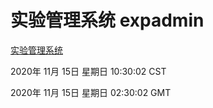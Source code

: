 # 实验管理系统 expadmin
[实验管理系统](http://59.174.24.251:56808/expadmin-782313d2-e1b1-4ea7-932e-3a55e6a1a4d0/)

2020年 11月 15日 星期日 10:30:02 CST

2020年 11月 15日 星期日 02:30:02 GMT
